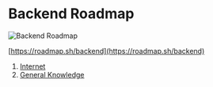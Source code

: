 # Backend Roadmap

![Backend Roadmap](https://roadmap.sh/roadmaps/backend.png)

[https://roadmap.sh/backend](https://roadmap.sh/backend)

1. [Internet](01%20Internet/01%20Internet.md)
2. [General Knowledge](02%20General%20Knowledge/README.md)
